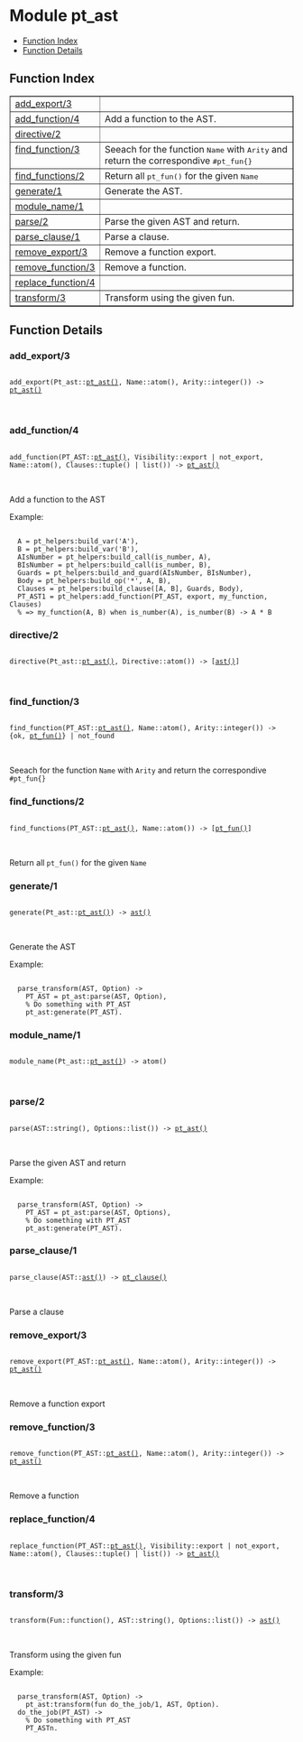 

# Module pt_ast #
* [Function Index](#index)
* [Function Details](#functions)

<a name="index"></a>

## Function Index ##


<table width="100%" border="1" cellspacing="0" cellpadding="2" summary="function index"><tr><td valign="top"><a href="#add_export-3">add_export/3</a></td><td></td></tr><tr><td valign="top"><a href="#add_function-4">add_function/4</a></td><td>
Add a function to the AST.</td></tr><tr><td valign="top"><a href="#directive-2">directive/2</a></td><td></td></tr><tr><td valign="top"><a href="#find_function-3">find_function/3</a></td><td>
Seeach for the function <tt>Name</tt> with <tt>Arity</tt> and return the correspondive <tt>#pt_fun{}</tt></td></tr><tr><td valign="top"><a href="#find_functions-2">find_functions/2</a></td><td>
Return all <tt>pt_fun()</tt> for the given <tt>Name</tt></td></tr><tr><td valign="top"><a href="#generate-1">generate/1</a></td><td>
Generate the AST.</td></tr><tr><td valign="top"><a href="#module_name-1">module_name/1</a></td><td></td></tr><tr><td valign="top"><a href="#parse-2">parse/2</a></td><td>
Parse the given AST and return.</td></tr><tr><td valign="top"><a href="#parse_clause-1">parse_clause/1</a></td><td>
Parse a clause.</td></tr><tr><td valign="top"><a href="#remove_export-3">remove_export/3</a></td><td>
Remove a function export.</td></tr><tr><td valign="top"><a href="#remove_function-3">remove_function/3</a></td><td>
Remove a function.</td></tr><tr><td valign="top"><a href="#replace_function-4">replace_function/4</a></td><td></td></tr><tr><td valign="top"><a href="#transform-3">transform/3</a></td><td>
Transform using the given fun.</td></tr></table>


<a name="functions"></a>

## Function Details ##

<a name="add_export-3"></a>

### add_export/3 ###

<pre><code>
add_export(Pt_ast::<a href="#type-pt_ast">pt_ast()</a>, Name::atom(), Arity::integer()) -&gt; <a href="#type-pt_ast">pt_ast()</a>
</code></pre>
<br />

<a name="add_function-4"></a>

### add_function/4 ###

<pre><code>
add_function(PT_AST::<a href="#type-pt_ast">pt_ast()</a>, Visibility::export | not_export, Name::atom(), Clauses::tuple() | list()) -&gt; <a href="#type-pt_ast">pt_ast()</a>
</code></pre>
<br />

Add a function to the AST

Example:

```

  A = pt_helpers:build_var('A'),
  B = pt_helpers:build_var('B'),
  AIsNumber = pt_helpers:build_call(is_number, A),
  BIsNumber = pt_helpers:build_call(is_number, B),
  Guards = pt_helpers:build_and_guard(AIsNumber, BIsNumber),
  Body = pt_helpers:build_op('*', A, B),
  Clauses = pt_helpers:build_clause([A, B], Guards, Body),
  PT_AST1 = pt_helpers:add_function(PT_AST, export, my_function, Clauses)
  % => my_function(A, B) when is_number(A), is_number(B) -> A * B
```

<a name="directive-2"></a>

### directive/2 ###

<pre><code>
directive(Pt_ast::<a href="#type-pt_ast">pt_ast()</a>, Directive::atom()) -&gt; [<a href="#type-ast">ast()</a>]
</code></pre>
<br />

<a name="find_function-3"></a>

### find_function/3 ###

<pre><code>
find_function(PT_AST::<a href="#type-pt_ast">pt_ast()</a>, Name::atom(), Arity::integer()) -&gt; {ok, <a href="#type-pt_fun">pt_fun()</a>} | not_found
</code></pre>
<br />

Seeach for the function `Name` with `Arity` and return the correspondive `#pt_fun{}`

<a name="find_functions-2"></a>

### find_functions/2 ###

<pre><code>
find_functions(PT_AST::<a href="#type-pt_ast">pt_ast()</a>, Name::atom()) -&gt; [<a href="#type-pt_fun">pt_fun()</a>]
</code></pre>
<br />

Return all `pt_fun()` for the given `Name`

<a name="generate-1"></a>

### generate/1 ###

<pre><code>
generate(Pt_ast::<a href="#type-pt_ast">pt_ast()</a>) -&gt; <a href="#type-ast">ast()</a>
</code></pre>
<br />

Generate the AST

Example:

```

  parse_transform(AST, Option) ->
    PT_AST = pt_ast:parse(AST, Option),
    % Do something with PT_AST
    pt_ast:generate(PT_AST).
```

<a name="module_name-1"></a>

### module_name/1 ###

<pre><code>
module_name(Pt_ast::<a href="#type-pt_ast">pt_ast()</a>) -&gt; atom()
</code></pre>
<br />

<a name="parse-2"></a>

### parse/2 ###

<pre><code>
parse(AST::string(), Options::list()) -&gt; <a href="#type-pt_ast">pt_ast()</a>
</code></pre>
<br />

Parse the given AST and return

Example:

```

  parse_transform(AST, Option) ->
    PT_AST = pt_ast:parse(AST, Options),
    % Do something with PT_AST
    pt_ast:generate(PT_AST).
```

<a name="parse_clause-1"></a>

### parse_clause/1 ###

<pre><code>
parse_clause(AST::<a href="#type-ast">ast()</a>) -&gt; <a href="#type-pt_clause">pt_clause()</a>
</code></pre>
<br />

Parse a clause

<a name="remove_export-3"></a>

### remove_export/3 ###

<pre><code>
remove_export(PT_AST::<a href="#type-pt_ast">pt_ast()</a>, Name::atom(), Arity::integer()) -&gt; <a href="#type-pt_ast">pt_ast()</a>
</code></pre>
<br />

Remove a function export

<a name="remove_function-3"></a>

### remove_function/3 ###

<pre><code>
remove_function(PT_AST::<a href="#type-pt_ast">pt_ast()</a>, Name::atom(), Arity::integer()) -&gt; <a href="#type-pt_ast">pt_ast()</a>
</code></pre>
<br />

Remove a function

<a name="replace_function-4"></a>

### replace_function/4 ###

<pre><code>
replace_function(PT_AST::<a href="#type-pt_ast">pt_ast()</a>, Visibility::export | not_export, Name::atom(), Clauses::tuple() | list()) -&gt; <a href="#type-pt_ast">pt_ast()</a>
</code></pre>
<br />

<a name="transform-3"></a>

### transform/3 ###

<pre><code>
transform(Fun::function(), AST::string(), Options::list()) -&gt; <a href="#type-ast">ast()</a>
</code></pre>
<br />

Transform using the given fun

Example:

```

  parse_transform(AST, Option) ->
    pt_ast:transform(fun do_the_job/1, AST, Option).
  do_the_job(PT_AST) ->
    % Do something with PT_AST
    PT_ASTn.
```

